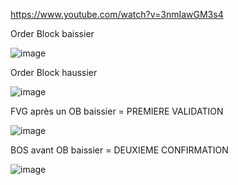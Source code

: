https://www.youtube.com/watch?v=3nmIawGM3s4

Order Block baissier

![image](https://github.com/user-attachments/assets/450b728c-8d8e-4cda-8d58-071d29f7ce61)

Order Block haussier

![image](https://github.com/user-attachments/assets/106f5aa9-15d3-4b80-855e-61bd4d590625)

FVG après un OB baissier = PREMIERE VALIDATION

![image](https://github.com/user-attachments/assets/9142e37d-fb04-4fb5-ac74-4f677a911864)

BOS avant OB baissier = DEUXIEME CONFIRMATION

![image](https://github.com/user-attachments/assets/21ff3f85-d0f0-4b1c-84ec-76bde24a8063)
